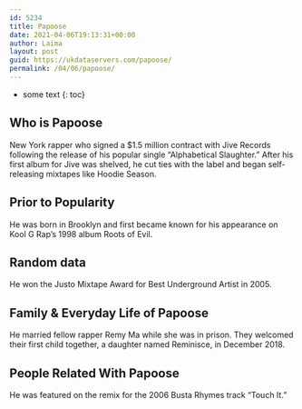 ```yaml
---
id: 5234
title: Papoose
date: 2021-04-06T19:13:31+00:00
author: Laima
layout: post
guid: https://ukdataservers.com/papoose/
permalink: /04/06/papoose/
---
```


* some text
{: toc}


## Who is Papoose
                  
                  
                  
New York rapper who signed a $1.5 million contract with Jive Records following the release of his popular single &#8220;Alphabetical Slaughter.&#8221; After his first album for Jive was shelved, he cut ties with the label and began self-releasing mixtapes like Hoodie Season.
                  
              
            
              
            
                
                
                
## Prior to Popularity
                  
                  
                  
He was born in Brooklyn and first became known for his appearance on Kool G Rap&#8217;s 1998 album Roots of Evil.
                  
              
            
              
            
                
                
                
## Random data
                  
                  
                  
He won the Justo Mixtape Award for Best Underground Artist in 2005.
                  
              
            
              
            
                
                
                
## Family & Everyday Life of Papoose
                  
                  
                  
He married fellow rapper Remy Ma while she was in prison. They welcomed their first child together, a daughter named Reminisce, in December 2018.
                  
              
            
              
            
                
                
                
## People Related With Papoose
                  
                  
                  
He was featured on the remix for the 2006 Busta Rhymes track &#8220;Touch It.&#8221;
                  
              
            
              
            
                
              
            
              
              
            
            
              
            
          
          
          